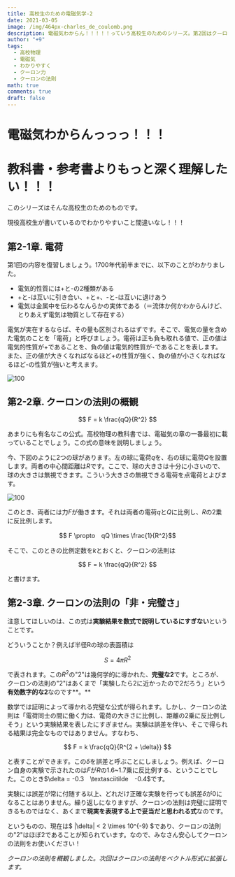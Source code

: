 ```yaml
---
title: 高校生のための電磁気学-2
date: 2021-03-05
image: /img/464px-charles_de_coulomb.png
description: 電磁気わからん！！！！！っていう高校生のためのシリーズ。第2回はクーロンの法則。
author: "+9"
tags:
  - 高校物理
  - 電磁気
  - わかりやすく
  - クーロン力
  - クーロンの法則
math: true
comments: true
draft: false
---
```

# 電磁気わからんっっっ！！！

# 教科書・参考書よりもっと深く理解したい！！！

このシリーズはそんな高校生のためのものです。

現役高校生が書いているのでわかりやすいこと間違いなし！！！

## 第2-1章. 電荷

第1回の内容を復習しましょう。1700年代前半までに、以下のことがわかりました。

* 電気的性質には+と-の2種類がある
* +と-は互いに引き合い、+と+、-と-は互いに退けあう
* 電気は金属中を伝わるなんらかの実体である（＝流体か何かわからんけど、とりあえず電気は物質として存在する）

電気が実在するならば、その量も区別されるはずです。そこで、電気の量を含めた電気のことを「電荷」と呼びましょう。電荷は正も負も取れる値で、正の値は電気的性質が+であることを、負の値は電気的性質が-であることを表します。また、正の値が大きくなればなるほど+の性質が強く、負の値が小さくなればなるほど-の性質が強いと考えます。

![](/img/denka.png "100")

## 第2-2章. クーロンの法則の概観

$$ F = k \frac{qQ}{R^2} $$

あまりにも有名なこの公式。高校物理の教科書では、電磁気の章の一番最初に載っていることでしょう。この式の意味を説明しましょう。

今、下図のように2つの球があります。左の球に電荷$q$を、右の球に電荷$Q$を設置します。両者の中心間距離は$R$です。ここで、球の大きさは十分に小さいので、球の大きさは無視できます。こういう大きさの無視できる電荷を点電荷とよびます。

![](/img/coulomb.png "100")

このとき、両者には力$F$が働きます。それは両者の電荷$q$と$Q$に比例し、$R$の2乗に反比例します。

$$ F \propto　qQ \times \frac{1}{R^2}$$

そこで、このときの比例定数を$k$とおくと、クーロンの法則は

$$ F = k \frac{qQ}{R^2} $$

と書けます。

## 第2-3章. クーロンの法則の「非・完璧さ」

注意してほしいのは、この式は**実験結果を数式で説明しているにすぎない**ということです。

どういうことか？例えば半径Rの球の表面積は

$$ S = 4 \pi R^2 $$

で表されます。この$R^2$の"2"は幾何学的に導かれた、**完璧な2**です。ところが、クーロンの法則の"2"はあくまで「実験したら2に近かったので2だろう」という**有効数字的な2**なのです**。**

数学では証明によって導かれる完璧な公式が得られます。しかし、クーロンの法則は「電荷同士の間に働く力は、電荷の大きさに比例し、距離の2乗に反比例しそう」という実験結果を表したにすぎません。実験は誤差を伴い、そこで得られる結果は完全なものではありません。すなわち、

$$ F = k \frac{qQ}{R^{2 + \delta}} $$

と表すことができます。この$\delta$を誤差と呼ぶことにしましょう。例えば、クーロン自身の実験で示されたのは$F$が$R$の1.6~1.7乗に反比例する、ということでした。このとき$\delta = -0.3　\textasciitilde　-0.4$です。

実験には誤差が常に付随する以上、どれだけ正確な実験を行っても誤差$\delta$が0になることはありません。繰り返しになりますが、クーロンの法則は完璧に証明できるものではなく、あくまで**現実を表現する上で妥当だと思われる式**なのです。

というものの、現在は$ |\delta| < 2 \times 10^{-9} $であり、クーロンの法則の"2"はほぼ2であることが知られています。なので、みなさん安心してクーロンの法則をお使いください！

*クーロンの法則を概観しました。次回はクーロンの法則をベクトル形式に拡張します。*